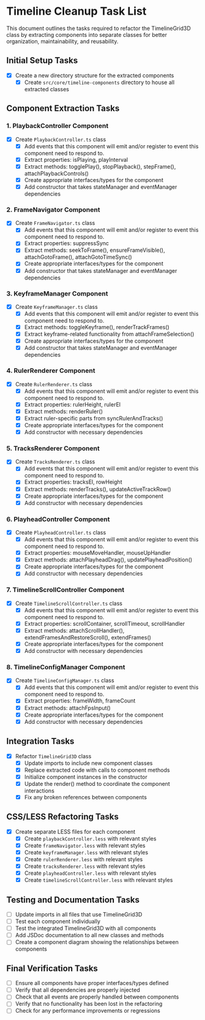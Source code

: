 # Timeline Cleanup Task List

This document outlines the tasks required to refactor the TimelineGrid3D class by extracting components into separate classes for better organization, maintainability, and reusability.

## Initial Setup Tasks

- [x] Create a new directory structure for the extracted components
  - [x] Create `src/core/timeline-components` directory to house all extracted classes

## Component Extraction Tasks

### 1. PlaybackController Component
- [x] Create `PlaybackController.ts` class
  - [x] Add events that this component will emit and/or register to event this component need to respond to.
  - [x] Extract properties: isPlaying, playInterval
  - [x] Extract methods: togglePlay(), stopPlayback(), stepFrame(), attachPlaybackControls()
  - [x] Create appropriate interfaces/types for the component
  - [x] Add constructor that takes stateManager and eventManager dependencies

### 2. FrameNavigator Component
- [x] Create `FrameNavigator.ts` class
  - [x] Add events that this component will emit and/or register to event this component need to respond to.
  - [x] Extract properties: suppressSync
  - [x] Extract methods: seekToFrame(), ensureFrameVisible(), attachGotoFrame(), attachGotoTimeSync()
  - [x] Create appropriate interfaces/types for the component
  - [x] Add constructor that takes stateManager and eventManager dependencies

### 3. KeyframeManager Component
- [x] Create `KeyframeManager.ts` class
  - [x] Add events that this component will emit and/or register to event this component need to respond to.
  - [x] Extract methods: toggleKeyframe(), renderTrackFrames()
  - [x] Extract keyframe-related functionality from attachFrameSelection()
  - [x] Create appropriate interfaces/types for the component
  - [x] Add constructor that takes stateManager and eventManager dependencies

### 4. RulerRenderer Component
- [x] Create `RulerRenderer.ts` class
  - [x] Add events that this component will emit and/or register to event this component need to respond to.
  - [x] Extract properties: rulerHeight, rulerEl
  - [x] Extract methods: renderRuler()
  - [x] Extract ruler-specific parts from syncRulerAndTracks()
  - [x] Create appropriate interfaces/types for the component
  - [x] Add constructor with necessary dependencies

### 5. TracksRenderer Component
- [x] Create `TracksRenderer.ts` class
  - [x] Add events that this component will emit and/or register to event this component need to respond to.
  - [x] Extract properties: tracksEl, rowHeight
  - [x] Extract methods: renderTracks(), updateActiveTrackRow()
  - [x] Create appropriate interfaces/types for the component
  - [x] Add constructor with necessary dependencies

### 6. PlayheadController Component
- [x] Create `PlayheadController.ts` class
  - [x] Add events that this component will emit and/or register to event this component need to respond to.
  - [x] Extract properties: mouseMoveHandler, mouseUpHandler
  - [x] Extract methods: attachPlayheadDrag(), updatePlayheadPosition()
  - [x] Create appropriate interfaces/types for the component
  - [x] Add constructor with necessary dependencies

### 7. TimelineScrollController Component
- [x] Create `TimelineScrollController.ts` class
  - [x] Add events that this component will emit and/or register to event this component need to respond to.
  - [x] Extract properties: scrollContainer, scrollTimeout, scrollHandler
  - [x] Extract methods: attachScrollHandler(), extendFramesAndRestoreScroll(), extendFrames()
  - [x] Create appropriate interfaces/types for the component
  - [x] Add constructor with necessary dependencies

### 8. TimelineConfigManager Component
- [x] Create `TimelineConfigManager.ts` class
  - [x] Add events that this component will emit and/or register to event this component need to respond to.
  - [x] Extract properties: frameWidth, frameCount
  - [x] Extract methods: attachFpsInput()
  - [x] Create appropriate interfaces/types for the component
  - [x] Add constructor with necessary dependencies

## Integration Tasks

- [x] Refactor `TimelineGrid3D` class
  - [x] Update imports to include new component classes
  - [x] Replace extracted code with calls to component methods
  - [x] Initialize component instances in the constructor
  - [x] Update the render() method to coordinate the component interactions
  - [x] Fix any broken references between components

## CSS/LESS Refactoring Tasks

- [x] Create separate LESS files for each component
  - [x] Create `playbackController.less` with relevant styles
  - [x] Create `frameNavigator.less` with relevant styles
  - [x] Create `keyframeManager.less` with relevant styles
  - [x] Create `rulerRenderer.less` with relevant styles
  - [x] Create `tracksRenderer.less` with relevant styles
  - [x] Create `playheadController.less` with relevant styles
  - [x] Create `timelineScrollController.less` with relevant styles

## Testing and Documentation Tasks

- [ ] Update imports in all files that use TimelineGrid3D
- [ ] Test each component individually
- [ ] Test the integrated TimelineGrid3D with all components
- [ ] Add JSDoc documentation to all new classes and methods
- [ ] Create a component diagram showing the relationships between components

## Final Verification Tasks

- [ ] Ensure all components have proper interfaces/types defined
- [ ] Verify that all dependencies are properly injected
- [ ] Check that all events are properly handled between components
- [ ] Verify that no functionality has been lost in the refactoring
- [ ] Check for any performance improvements or regressions
